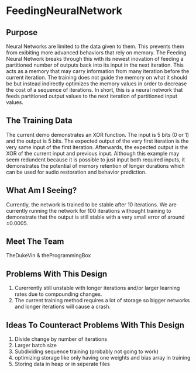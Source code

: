 # FeedingNeuralNetwork

## Purpose
Neural Networks are limited to the data given to them. This prevents them from exibiting more advanced behaviors that rely on memory. The Feeding Neural Network breaks through this with its newest inovation of feeding a partitioned number of outputs back into its input in the next iteration. This acts as a memory that may carry information from many iteration before the current iteration. The training does not guide the memory on what it should be but instead indirectly optimizes the memory values in order to decrease the cost of a sequence of iterations. In short, this is a neural network that feeds partitioned output values to the next iteration of partitioned input values.

## The Training Data
The current demo demonstrates an XOR function. The input is 5 bits (0 or 1) and the output is 5 bits. The expected output of the very first iteration is the very same input of the first iteration. Afterwards, the expected output is the XOR of the current input and previous input. Although this example may seem redundent because it is possible to just input both required inputs, it demonstrates the potential of memory retention of longer durations which can be used for audio restoration and behavior prediction.

## What Am I Seeing?
Currently, the network is trained to be stable after 10 iterations. We are currently running the network for 100 iterations withought training to demonstrate that the output is still stable with a very small error of around ±0.0005.

## Meet The Team
TheDukeVin & theProgrammingBox

## Problems With This Design
1. Curerrently still unstable with longer iterations and/or larger learning rates due to compounding changes.
2. The current training method requires a lot of storage so bigger networks and longer iterations will cause a crash.

## Ideas To Counteract Problems With This Design
1. Divide change by number of iterations
2. Larger batch size
3. Subdividing sequence training (probably not going to work)
4. optimizing storage like only having one weights and bias array in training
5. Storing data in heap or in seperate files
